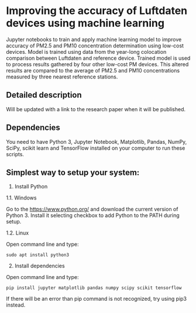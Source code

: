 # Improving the accuracy of Luftdaten devices using machine learning
Jupyter notebooks to train and apply machine learning model to improve accuracy of PM2.5 and PM10 concentration determination using low-cost devices. Model is trained using data from the year-long colocation comparison between Luftdaten and reference device. Trained model is used to process results gathered by four other low-cost PM devices. This altered results are compared to the average of PM2.5 and PM10 concentrations measured by three nearest reference stations.

## Detailed description
Will be updated with a link to the research paper when it will be published.

## Dependencies
You need to have Python 3, Jupyter Notebook, Matplotlib, Pandas, NumPy, SciPy, scikit learn and TensorFlow installed on your computer to run these scripts.

## Simplest way to setup your system:

1. Install Python

  1.1. Windows
  
Go to the https://www.python.org/ and download the current version of Python 3. Install it selecting checkbox to add Python to the PATH during setup.

  1.2. Linux

Open command line and type:

    sudo apt install python3

2. Install dependencies

Open command line and type:

    pip install jupyter matplotlib pandas numpy scipy scikit tensorflow

If there will be an error than pip command is not recognized, try using pip3 instead.
